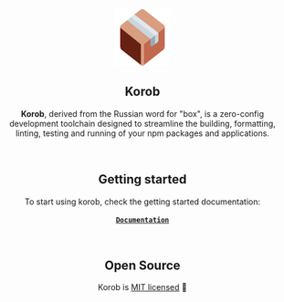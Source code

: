 <p align="center">
  <img alt="korob" src="public/korob.svg" width="100" />
</p>
<div align="center">
  <strong>
    <h2 align="center">Korob</h2>
  </strong>
  <p align="center">
    <strong>Korob</strong>, derived from the Russian word for "box", is a zero-config development toolchain designed to streamline the building, formatting, linting, testing and running of your npm packages and applications.
  </p>
</div>
<br>
<div align="center">
  <strong>
    <h2 align="center">Getting started</h2>
  </strong>
  <p align="center">
    To start using korob, check the getting started documentation:
  </p>
  <p align="center">
    <strong>
      <code>&nbsp;<a href="https://korob.domin.pro/">Documentation</a>&nbsp;</code>
    </strong>
  </p>
</div>
<br>
<div align="center">
  <strong>
    <h2 align="center">Open Source</h2>
  </strong>
  <p align="center">
    Korob is <a href="https://choosealicense.com/licenses/mit/">MIT licensed</a> 💖
  </p>
</div>
